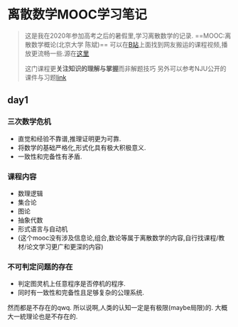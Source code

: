 # 离散数学MOOC学习笔记

> 这是我在2020年参加高考之后的暑假里,学习离散数学的记录.
> ==MOOC:离散数学概论(北京大学 陈斌)==
> 可以在[B站](https://www.bilibili.com/video/BV1cW411B7iG)上面找到网友搬运的课程视频,播放更流畅一些.源在[这里](https://www.coursera.org/learn/dmathgen)
>
> 这门课程更**关注知识的理解与掌握**而非解题技巧
> 另外可以参考NJU公开的课件与习题[link](https://cs.nju.edu.cn/shiyh/DM2017/)



## day1

### 三次数学危机

- 直觉和经验不靠谱,推理证明更为可靠.
- 将数学的基础严格化,形式化具有极大积极意义.
- 一致性和完备性有矛盾.

### 课程内容

- 数理逻辑
- 集合论
- 图论
- 抽象代数
- 形式语言与自动机
- (这个mooc没有涉及信息论,组合,数论等属于离散数学的内容,自行找课程/教材/论文学习更广和更深的内容)



### 不可判定问题的存在

- 判定图灵机上任意程序是否停机的程序.
- 同时有一致性和完备性且足够复杂的公理系统.

然而都是不存在的qwq.
所以说啊,人类的认知一定是有极限(maybe局限)的.
大概大一統理论也是不存在的.

